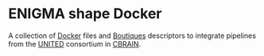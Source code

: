 # ENIGMA shape Docker

A collection of [Docker](http://www.docker.com) files and [Boutiques](http://boutiques.github.io) descriptors to integrate pipelines from the [UNITED](https://www.theunitedconsortium.com) consortium in [CBRAIN](http://www.cbrain.ca).
